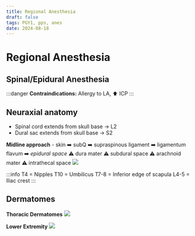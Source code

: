 ```yaml
---
title: Regional Anesthesia
draft: false
tags: PGY1, pps, anes
date: 2024-08-18
---
```


# Regional Anesthesia

## Spinal/Epidural Anesthesia
:::danger
**Contraindications:** Allergy to LA, :arrow_up: ICP
:::

## Neuraxial anatomy
- Spinal cord extends from skull base -> L2
- Dural sac extends from skull base -> S2

**Midline approach** - skin :arrow_right: subQ :arrow_right: supraspinous ligament :arrow_right: ligamentum flavum :arrow_right: *epidural space* :warning: dura mater :warning: subdural space :warning: arachnoid mater :warning: intrathecal space
![](https://i.imgur.com/LXXaDut.jpg)

:::info
T4 = Nipples
T10 = Umbilicus
T7-8 = Inferior edge of scapula
L4-5 = Iliac crest
:::

## Dermatomes

**Thoracic Dermatomes**
![](https://i.imgur.com/LXXaDut.jpg)

**Lower Extremity**
![](https://i.imgur.com/5gHjs1B.jpg)


